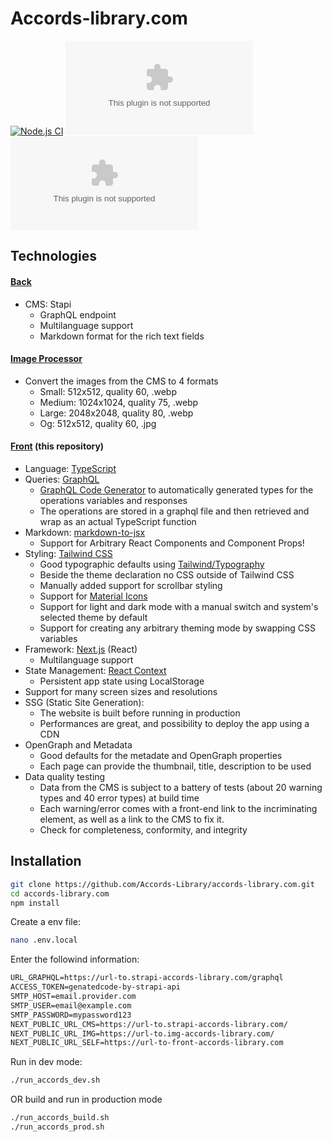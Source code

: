 # Accords-library.com

[![Node.js CI](https://github.com/Accords-Library/accords-library.com/actions/workflows/node.js.yml/badge.svg?branch=main)](https://github.com/Accords-Library/accords-library.com/actions/workflows/node.js.yml)
[![GitHub](https://img.shields.io/github/license/Accords-Library/accords-library.com?style=flat-square)](https://github.com/Accords-Library/accords-library.com/blob/main/LICENSE)
![Libraries.io dependency status for GitHub repo](https://img.shields.io/librariesio/github/Accords-Library/accords-library.com?style=flat-square)

## Technologies

#### [Back](https://github.com/Accords-Library/strapi.accords-library.com)

- CMS: Stapi
  - GraphQL endpoint
  - Multilanguage support
  - Markdown format for the rich text fields

#### [Image Processor](https://github.com/Accords-Library/img.accords-library.com)

- Convert the images from the CMS to 4 formats
  - Small: 512x512, quality 60, .webp
  - Medium: 1024x1024, quality 75, .webp
  - Large: 2048x2048, quality 80, .webp
  - Og: 512x512, quality 60, .jpg

#### [Front](https://github.com/Accords-Library/accords-library.com) (this repository)

- Language: [TypeScript](https://www.typescriptlang.org/)
- Queries: [GraphQL](https://graphql.org/)
  - [GraphQL Code Generator](https://www.graphql-code-generator.com/) to automatically generated types for the operations variables and responses
  - The operations are stored in a graphql file and then retrieved and wrap as an actual TypeScript function
- Markdown: [markdown-to-jsx](https://www.npmjs.com/package/markdown-to-jsx)
  - Support for Arbitrary React Components and Component Props!
- Styling: [Tailwind CSS](https://tailwindcss.com/)
  - Good typographic defaults using [Tailwind/Typography](https://tailwindcss.com/docs/typography-plugin)
  - Beside the theme declaration no CSS outside of Tailwind CSS
  - Manually added support for scrollbar styling
  - Support for [Material Icons](https://fonts.google.com/icons)
  - Support for light and dark mode with a manual switch and system's selected theme by default
  - Support for creating any arbitrary theming mode by swapping CSS variables
- Framework: [Next.js](https://nextjs.org/) (React)
  - Multilanguage support
- State Management: [React Context](https://reactjs.org/docs/context.html)
  - Persistent app state using LocalStorage
- Support for many screen sizes and resolutions
- SSG (Static Site Generation):
  - The website is built before running in production
  - Performances are great, and possibility to deploy the app using a CDN
- OpenGraph and Metadata
  - Good defaults for the metadate and OpenGraph properties
  - Each page can provide the thumbnail, title, description to be used
- Data quality testing
  - Data from the CMS is subject to a battery of tests (about 20 warning types and 40 error types) at build time
  - Each warning/error comes with a front-end link to the incriminating element, as well as a link to the CMS to fix it.
  - Check for completeness, conformity, and integrity

## Installation

```bash
git clone https://github.com/Accords-Library/accords-library.com.git
cd accords-library.com
npm install
```

Create a env file:

```bash
nano .env.local
```

Enter the followind information:

```txt
URL_GRAPHQL=https://url-to.strapi-accords-library.com/graphql
ACCESS_TOKEN=genatedcode-by-strapi-api
SMTP_HOST=email.provider.com
SMTP_USER=email@example.com
SMTP_PASSWORD=mypassword123
NEXT_PUBLIC_URL_CMS=https://url-to.strapi-accords-library.com/
NEXT_PUBLIC_URL_IMG=https://url-to.img-accords-library.com/
NEXT_PUBLIC_URL_SELF=https://url-to-front-accords-library.com
```

Run in dev mode:

```bash
./run_accords_dev.sh
```

OR build and run in production mode

```bash
./run_accords_build.sh
./run_accords_prod.sh
```
